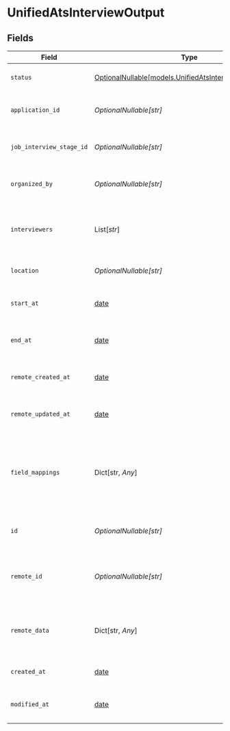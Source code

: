 # UnifiedAtsInterviewOutput


## Fields

| Field                                                                                                    | Type                                                                                                     | Required                                                                                                 | Description                                                                                              | Example                                                                                                  |
| -------------------------------------------------------------------------------------------------------- | -------------------------------------------------------------------------------------------------------- | -------------------------------------------------------------------------------------------------------- | -------------------------------------------------------------------------------------------------------- | -------------------------------------------------------------------------------------------------------- |
| `status`                                                                                                 | [OptionalNullable[models.UnifiedAtsInterviewOutputStatus]](../models/unifiedatsinterviewoutputstatus.md) | :heavy_minus_sign:                                                                                       | The status of the interview                                                                              | SCHEDULED                                                                                                |
| `application_id`                                                                                         | *OptionalNullable[str]*                                                                                  | :heavy_minus_sign:                                                                                       | The UUID of the application                                                                              | 801f9ede-c698-4e66-a7fc-48d19eebaa4f                                                                     |
| `job_interview_stage_id`                                                                                 | *OptionalNullable[str]*                                                                                  | :heavy_minus_sign:                                                                                       | The UUID of the job interview stage                                                                      | 801f9ede-c698-4e66-a7fc-48d19eebaa4f                                                                     |
| `organized_by`                                                                                           | *OptionalNullable[str]*                                                                                  | :heavy_minus_sign:                                                                                       | The UUID of the organizer                                                                                | 801f9ede-c698-4e66-a7fc-48d19eebaa4f                                                                     |
| `interviewers`                                                                                           | List[*str*]                                                                                              | :heavy_minus_sign:                                                                                       | The UUIDs of the interviewers                                                                            | [<br/>"801f9ede-c698-4e66-a7fc-48d19eebaa4f"<br/>]                                                       |
| `location`                                                                                               | *OptionalNullable[str]*                                                                                  | :heavy_minus_sign:                                                                                       | The location of the interview                                                                            | San Francisco                                                                                            |
| `start_at`                                                                                               | [date](https://docs.python.org/3/library/datetime.html#date-objects)                                     | :heavy_minus_sign:                                                                                       | The start date and time of the interview                                                                 | 2024-10-01T12:00:00Z                                                                                     |
| `end_at`                                                                                                 | [date](https://docs.python.org/3/library/datetime.html#date-objects)                                     | :heavy_minus_sign:                                                                                       | The end date and time of the interview                                                                   | 2024-10-01T12:00:00Z                                                                                     |
| `remote_created_at`                                                                                      | [date](https://docs.python.org/3/library/datetime.html#date-objects)                                     | :heavy_minus_sign:                                                                                       | The remote creation date of the interview                                                                | 2024-10-01T12:00:00Z                                                                                     |
| `remote_updated_at`                                                                                      | [date](https://docs.python.org/3/library/datetime.html#date-objects)                                     | :heavy_minus_sign:                                                                                       | The remote modification date of the interview                                                            | 2024-10-01T12:00:00Z                                                                                     |
| `field_mappings`                                                                                         | Dict[str, *Any*]                                                                                         | :heavy_minus_sign:                                                                                       | The custom field mappings of the object between the remote 3rd party & Panora                            | {<br/>"fav_dish": "broccoli",<br/>"fav_color": "red"<br/>}                                               |
| `id`                                                                                                     | *OptionalNullable[str]*                                                                                  | :heavy_minus_sign:                                                                                       | The UUID of the interview                                                                                | 801f9ede-c698-4e66-a7fc-48d19eebaa4f                                                                     |
| `remote_id`                                                                                              | *OptionalNullable[str]*                                                                                  | :heavy_minus_sign:                                                                                       | The remote ID of the interview in the context of the 3rd Party                                           | id_1                                                                                                     |
| `remote_data`                                                                                            | Dict[str, *Any*]                                                                                         | :heavy_minus_sign:                                                                                       | The remote data of the interview in the context of the 3rd Party                                         | {<br/>"fav_dish": "broccoli",<br/>"fav_color": "red"<br/>}                                               |
| `created_at`                                                                                             | [date](https://docs.python.org/3/library/datetime.html#date-objects)                                     | :heavy_minus_sign:                                                                                       | The created date of the object                                                                           | 2024-10-01T12:00:00Z                                                                                     |
| `modified_at`                                                                                            | [date](https://docs.python.org/3/library/datetime.html#date-objects)                                     | :heavy_minus_sign:                                                                                       | The modified date of the object                                                                          | 2024-10-01T12:00:00Z                                                                                     |